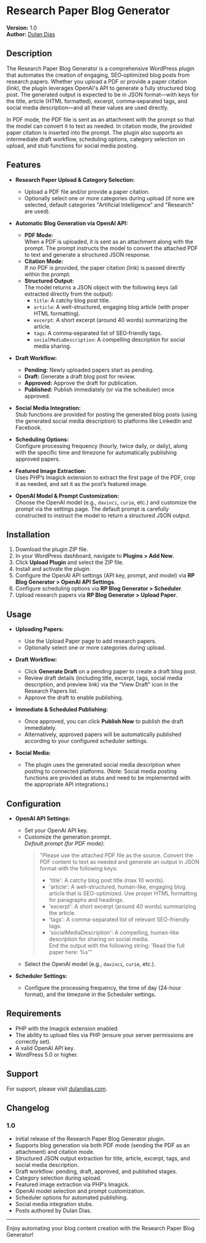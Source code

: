 # Research Paper Blog Generator

**Version:** 1.0  
**Author:** [Dulan Dias](https://dulandias.com/)

## Description

The Research Paper Blog Generator is a comprehensive WordPress plugin that automates the creation of engaging, SEO‑optimized blog posts from research papers. Whether you upload a PDF or provide a paper citation (link), the plugin leverages OpenAI's API to generate a fully structured blog post. The generated output is expected to be in JSON format—with keys for the title, article (HTML formatted), excerpt, comma‑separated tags, and social media description—and all these values are used directly.

In PDF mode, the PDF file is sent as an attachment with the prompt so that the model can convert it to text as needed. In citation mode, the provided paper citation is inserted into the prompt. The plugin also supports an intermediate draft workflow, scheduling options, category selection on upload, and stub functions for social media posting.

## Features

- **Research Paper Upload & Category Selection:**  
  - Upload a PDF file and/or provide a paper citation.
  - Optionally select one or more categories during upload (if none are selected, default categories "Artificial Intelligence" and "Research" are used).

- **Automatic Blog Generation via OpenAI API:**  
  - **PDF Mode:**  
    When a PDF is uploaded, it is sent as an attachment along with the prompt. The prompt instructs the model to convert the attached PDF to text and generate a structured JSON response.
  - **Citation Mode:**  
    If no PDF is provided, the paper citation (link) is passed directly within the prompt.
  - **Structured Output:**  
    The model returns a JSON object with the following keys (all extracted directly from the output):
    - `title`: A catchy blog post title.
    - `article`: A well-structured, engaging blog article (with proper HTML formatting).
    - `excerpt`: A short excerpt (around 40 words) summarizing the article.
    - `tags`: A comma‑separated list of SEO‑friendly tags.
    - `socialMediaDescription`: A compelling description for social media sharing.

- **Draft Workflow:**  
  - **Pending:** Newly uploaded papers start as pending.
  - **Draft:** Generate a draft blog post for review.
  - **Approved:** Approve the draft for publication.
  - **Published:** Publish immediately (or via the scheduler) once approved.

- **Social Media Integration:**  
  Stub functions are provided for posting the generated blog posts (using the generated social media description) to platforms like LinkedIn and Facebook.

- **Scheduling Options:**  
  Configure processing frequency (hourly, twice daily, or daily), along with the specific time and timezone for automatically publishing approved papers.

- **Featured Image Extraction:**  
  Uses PHP’s Imagick extension to extract the first page of the PDF, crop it as needed, and set it as the post’s featured image.

- **OpenAI Model & Prompt Customization:**  
  Choose the OpenAI model (e.g., `davinci`, `curie`, etc.) and customize the prompt via the settings page. The default prompt is carefully constructed to instruct the model to return a structured JSON output.

## Installation

1. Download the plugin ZIP file.
2. In your WordPress dashboard, navigate to **Plugins > Add New**.
3. Click **Upload Plugin** and select the ZIP file.
4. Install and activate the plugin.
5. Configure the OpenAI API settings (API key, prompt, and model) via **RP Blog Generator > OpenAI API Settings**.
6. Configure scheduling options via **RP Blog Generator > Scheduler**.
7. Upload research papers via **RP Blog Generator > Upload Paper**.

## Usage

- **Uploading Papers:**  
  - Use the Upload Paper page to add research papers.
  - Optionally select one or more categories during upload.
  
- **Draft Workflow:**  
  - Click **Generate Draft** on a pending paper to create a draft blog post.
  - Review draft details (including title, excerpt, tags, social media description, and preview link) via the “View Draft” icon in the Research Papers list.
  - Approve the draft to enable publishing.

- **Immediate & Scheduled Publishing:**  
  - Once approved, you can click **Publish Now** to publish the draft immediately.
  - Alternatively, approved papers will be automatically published according to your configured scheduler settings.

- **Social Media:**  
  - The plugin uses the generated social media description when posting to connected platforms. (Note: Social media posting functions are provided as stubs and need to be implemented with the appropriate API integrations.)

## Configuration

- **OpenAI API Settings:**  
  - Set your OpenAI API key.
  - Customize the generation prompt.  
    *Default prompt (for PDF mode):*  
    > "Please use the attached PDF file as the source. Convert the PDF content to text as needed and generate an output in JSON format with the following keys:  
    > - 'title': A catchy blog post title (max 10 words).  
    > - 'article': A well-structured, human-like, engaging blog article that is SEO-optimized. Use proper HTML formatting for paragraphs and headings.  
    > - 'excerpt': A short excerpt (around 40 words) summarizing the article.  
    > - 'tags': A comma-separated list of relevant SEO-friendly tags.  
    > - 'socialMediaDescription': A compelling, human-like description for sharing on social media.  
    > End the output with the following string: 'Read the full paper here: %s'"
  - Select the OpenAI model (e.g., `davinci`, `curie`, etc.).

- **Scheduler Settings:**  
  - Configure the processing frequency, the time of day (24-hour format), and the timezone in the Scheduler settings.

## Requirements

- PHP with the Imagick extension enabled.
- The ability to upload files via PHP (ensure your server permissions are correctly set).
- A valid OpenAI API key.
- WordPress 5.0 or higher.

## Support

For support, please visit [dulandias.com](https://dulandias.com).

## Changelog

### 1.0
- Initial release of the Research Paper Blog Generator plugin.
- Supports blog generation via both PDF mode (sending the PDF as an attachment) and citation mode.
- Structured JSON output extraction for title, article, excerpt, tags, and social media description.
- Draft workflow: pending, draft, approved, and published stages.
- Category selection during upload.
- Featured image extraction via PHP’s Imagick.
- OpenAI model selection and prompt customization.
- Scheduler options for automated publishing.
- Social media integration stubs.
- Posts authored by Dulan Dias.

---

Enjoy automating your blog content creation with the Research Paper Blog Generator!
